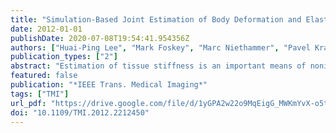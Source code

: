 ```yaml
---
title: "Simulation-Based Joint Estimation of Body Deformation and Elasticity Parameters for Medical Image Analysis"
date: 2012-01-01
publishDate: 2020-07-08T19:54:41.954356Z
authors: ["Huai-Ping Lee", "Mark Foskey", "Marc Niethammer", "Pavel Krajcevski", "Ming C. Lin"]
publication_types: ["2"]
abstract: "Estimation of tissue stiffness is an important means of noninvasive cancer detection. Existing elasticity reconstruction methods usually depend on a dense displacement field (inferred from ultrasound or MR images) and known external forces. Many imaging modalities, however, cannot provide details within an organ and therefore cannot provide such a displacement field. Furthermore, force exertion and measurement can be difficult for some internal organs, making boundary forces another missing parameter. We propose a general method for estimating elasticity and boundary forces automatically using an iterative optimization framework, given the desired (target) output surface. During the optimization, the input model is deformed by the simulator, and an objective function based on the distance between the deformed surface and the target surface is minimized numerically. The optimization framework does not depend on a particular simulation method and is therefore suitable for different physical models. We show a positive correlation between clinical prostate cancer stage (a clinical measure of severity) and the recovered elasticity of the organ. Since the surface correspondence is established, our method also provides a nonrigid image registration, where the quality of the deformation fields is guaranteed, as they are computed using a physics-based simulation."
featured: false
publication: "*IEEE Trans. Medical Imaging*"
tags: ["TMI"]
url_pdf: "https://drive.google.com/file/d/1yGPA2w22o9MqEigG_MWKmYvX-o5tAVhy"
doi: "10.1109/TMI.2012.2212450"
---
```


